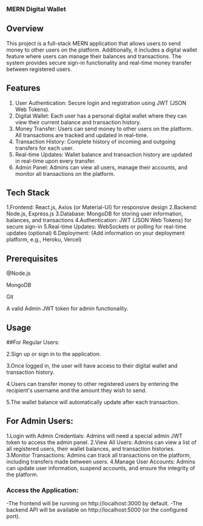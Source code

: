 ### MERN Digital Wallet
## Overview
This project is a full-stack MERN application that allows users to send money to other users on the platform. Additionally, it includes a digital wallet feature where users can manage their balances and transactions. The system provides secure sign-in functionality and real-time money transfer between registered users.

## Features
1. User Authentication: Secure login and registration using JWT (JSON Web Tokens).
2. Digital Wallet: Each user has a personal digital wallet where they can view their current balance and transaction history.
3. Money Transfer: Users can send money to other users on the platform. All transactions are tracked and updated in real-time.
4. Transaction History: Complete history of incoming and outgoing transfers for each user.
5. Real-time Updates: Wallet balance and transaction history are updated in real-time upon every transfer.
6. Admin Panel: Admins can view all users, manage their accounts, and monitor all transactions on the platform.
   
## Tech Stack

1.Frontend: React.js, Axios (or Material-UI) for responsive design
2.Backend: Node.js, Express.js
3.Database: MongoDB for storing user information, balances, and transactions
4.Authentication: JWT (JSON Web Tokens) for secure sign-in
5.Real-time Updates: WebSockets or polling for real-time updates (optional)
6.Deployment: (Add information on your deployment platform, e.g., Heroku, Vercel)

## Prerequisites

@Node.js

MongoDB

Git

A valid Admin JWT token for admin functionality.

## Usage

##For Regular Users:

2.Sign up or sign in to the application.

3.Once logged in, the user will have access to their digital wallet and transaction history.

4.Users can transfer money to other registered users by entering the recipient's username and the amount they wish to send.

5.The wallet balance will automatically update after each transaction.

## For Admin Users:

1.Login with Admin Credentials: Admins will need a special admin JWT token to access the admin panel.
2.View All Users: Admins can view a list of all registered users, their wallet balances, and transaction histories.
3.Monitor Transactions: Admins can track all transactions on the platform, including transfers made between users.
4.Manage User Accounts: Admins can update user information, suspend accounts, and ensure the integrity of the platform.

### Access the Application:

-The frontend will be running on http://localhost:3000 by default.
-The backend API will be available on http://localhost:5000 (or the configured port).
